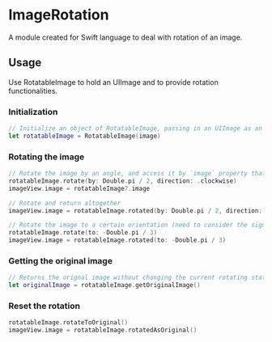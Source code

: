 # ImageRotation

A module created for Swift language to deal with rotation of an image.

## Usage

Use RotatableImage to hold an UIImage and to provide rotation functionalities.

### Initialization

```swift
// Initialize an object of RotatableImage, passing in an UIImage as an argument.
let rotatableImage = RotatableImage(image)
```

### Rotating the image

```swift
// Rotate the image by an angle, and access it by `image` property that holds the current rotation of the original image.
rotatableImage.rotate(by: Double.pi / 2, direction: .clockwise)
imageView.image = rotatableImage?.image

// Rotate and return altogether
imageView.image = rotatableImage.rotated(by: Double.pi / 2, direction: .counterclockwise)

// Rotate the image to a certain orientation (need to consider the signed symbol for direction).
rotatableImage.rotate(to: -Double.pi / 3)
imageView.image = rotatableImage.rotated(to: -Double.pi / 3)
```

### Getting the original image

```swift
// Returns the orignal image without changing the current rotating state.
let originalImage = rotatableImage.getOriginalImage() 
```

### Reset the rotation

```swift
rotatableImage.rotateToOriginal()
imageView.image = rotatableImage.rotatedAsOriginal()
```
